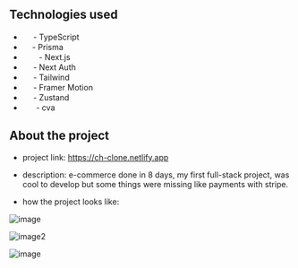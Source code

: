 ## Technologies used

* <img src="https://user-images.githubusercontent.com/118635631/232114924-fc701c34-80ab-4b19-b96c-c7399b5530f4.png" width="15" height="15" /> - TypeScript
* <img src="https://user-images.githubusercontent.com/118635631/232117284-2142c3e1-37a1-4092-a82c-c6ef05247095.png" width="13" height="15" /> - Prisma
* <img src="https://user-images.githubusercontent.com/118635631/232125113-d0aa1a21-07c2-49f9-9349-7f024e89c945.png" width="25" height="15" /> - Next.js
* <img src="https://user-images.githubusercontent.com/118635631/232124348-08633d57-917e-4ca1-9395-9d1ac4562405.png" width="15" height="15" /> - Next Auth
* <img src="https://user-images.githubusercontent.com/118635631/232121812-6062c62e-33da-4ef9-a49d-3a8f17d9e3cf.png" width="15" height="15" /> - Tailwind
* <img src="https://user-images.githubusercontent.com/118635631/232123049-49da0479-1363-4ced-a985-a2a7d8cc0b7e.png" width="15" height="15" /> - Framer Motion
* <img src="https://user-images.githubusercontent.com/118635631/232123640-aeebb959-0fbd-4fea-8b9d-0615c2e67d69.png" width="15" height="15" /> - Zustand
* <img src="https://user-images.githubusercontent.com/118635631/232127237-254cb7d3-1dcd-41b6-b974-9d780d7a36fa.png" width="20" height="15" /> - cva

## About the project

* project link: https://ch-clone.netlify.app

* description: e-commerce done in 8 days, my first full-stack project, was cool to develop but some things were missing like payments with stripe.

* how the project looks like:

![image](https://user-images.githubusercontent.com/118635631/231845033-d2a9ac95-6d7e-46df-bcdb-2d5664d77ef1.png)

![image2](https://user-images.githubusercontent.com/118635631/231845522-8f191690-aa1c-460e-9511-f69f3e9f1bbe.png)

![image](https://user-images.githubusercontent.com/118635631/232114385-55ecb910-a9b9-43d5-9edc-7f588747d143.png)
